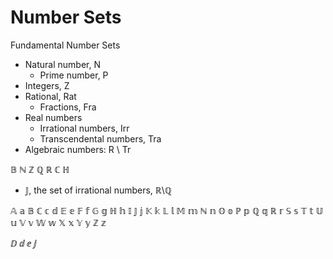 # Number Sets


Fundamental Number Sets
* Natural number, N
  - Prime number, P
* Integers, Z
* Rational, Rat
  - Fractions, Fra
* Real numbers
  - Irrational numbers, Irr
  - Transcendental numbers, Tra
* Algebraic numbers: R \ Tr


𝔹 ℕ ℤ ℚ ℝ ℂ ℍ


- 𝕁, the set of irrational numbers, ℝ\ℚ


𝔸 𝕒 
𝔹 
ℂ 𝕔 
  𝕕 
𝔼 𝕖
𝔽 𝕗
𝔾 𝕘
ℍ 𝕙
𝕀 
𝕁 𝕛
𝕂 𝕜
𝕃 𝕝
𝕄 𝕞
ℕ 𝕟
𝕆 𝕠
ℙ 𝕡
ℚ 𝕢
ℝ 𝕣
𝕊 𝕤
𝕋 𝕥
𝕌 𝕦
𝕍 𝕧
𝕎 𝕨
𝕏 𝕩
𝕐 𝕪
ℤ 𝕫

ⅅ ⅆ ⅇ ⅉ
